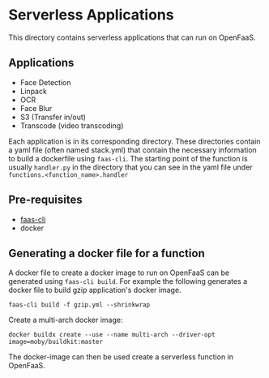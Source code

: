 # Serverless Applications
This directory contains serverless applications that can run on OpenFaaS. 

## Applications
- Face Detection
- Linpack
- OCR
- Face Blur
- S3 (Transfer in/out)
- Transcode (video transcoding)

Each application is in its corresponding directory. These directories contain a yaml file (often named stack.yml) that contain the necessary information to build a dockerfile using `faas-cli`.
The starting point of the function is usually `handler.py` in the directory that you can see in the yaml file under `functions.<function_name>.handler` 
 
## Pre-requisites
- [faas-cli](https://github.com/openfaas/faas-cli)
- docker 

## Generating a docker file for a function
A docker file to create a docker image to run on OpenFaaS can be generated using `faas-cli build`. For example the following generates a docker file to build gzip application's docker image. 
```
faas-cli build -f gzip.yml --shrinkwrap
```

Create a multi-arch docker image:
```
docker buildx create --use --name multi-arch --driver-opt image=moby/buildkit:master
```

The docker-image can then be used create a serverless function in OpenFaaS. 